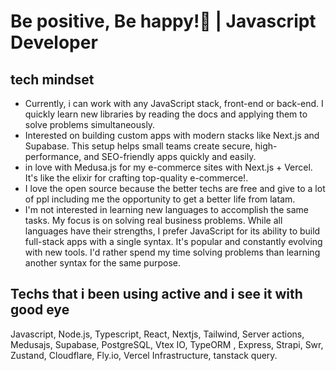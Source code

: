 
<h1 align="start" >Be positive, Be happy!🌱 | Javascript Developer</h1>

<h2>tech mindset</h2>
<ul>
  <li>Currently, i can work with any JavaScript stack, front-end or back-end. I quickly learn new libraries by reading the docs and applying them to solve problems simultaneously.</li>
  <li>Interested on  building custom apps with modern stacks like Next.js and Supabase. This setup helps small teams create secure, high-performance, and SEO-friendly apps quickly and easily.
  <li>in love with Medusa.js for my e-commerce sites with Next.js + Vercel. It's like the elixir for crafting top-quality e-commerce!.
</li>
  <li>I love the open source because the better techs are free and give to a lot of ppl including me the opportunity to get a better life from latam.
</li>
  </li>
  <li>
 I'm not interested in learning new languages to accomplish the same tasks. My focus is on solving real business problems. While all languages have their strengths, I prefer JavaScript for its ability to build full-stack apps with a single syntax. It's popular and constantly evolving with new tools. I'd rather spend my time solving problems than learning another syntax for the same purpose.
</li>
</ul>
<h2> Techs that i been using active and i see it with good eye </h2>

 Javascript, Node.js, Typescript, React, Nextjs, Tailwind, Server actions, Medusajs, Supabase, PostgreSQL, Vtex IO, TypeORM , Express, Strapi, Swr, Zustand, Cloudflare, Fly.io, Vercel Infrastructure, tanstack query.

      

